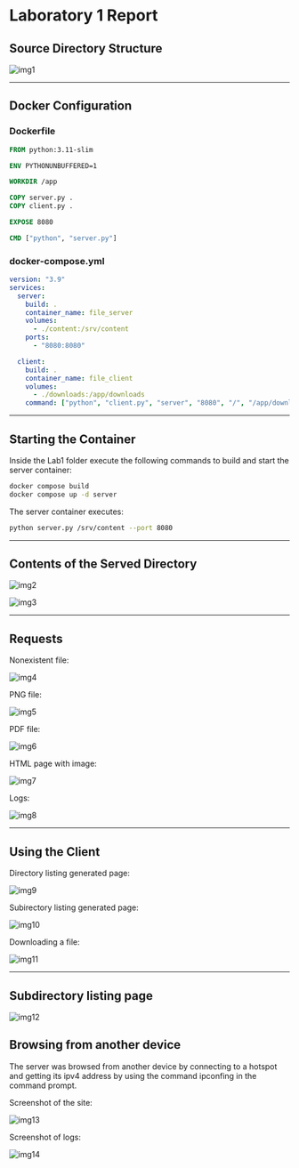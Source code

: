 # Laboratory 1 Report

## Source Directory Structure

![img1](/Lab1/screenshots/img1.png)

---

## Docker Configuration

### Dockerfile

```dockerfile
FROM python:3.11-slim

ENV PYTHONUNBUFFERED=1

WORKDIR /app

COPY server.py .
COPY client.py .

EXPOSE 8080

CMD ["python", "server.py"]
```

### docker-compose.yml

```yaml
version: "3.9"
services:
  server:
    build: .
    container_name: file_server
    volumes:
      - ./content:/srv/content
    ports:
      - "8080:8080"

  client:
    build: .
    container_name: file_client
    volumes:
      - ./downloads:/app/downloads
    command: ["python", "client.py", "server", "8080", "/", "/app/downloads"]
```

---

## Starting the Container

Inside the Lab1 folder execute the following commands to build and start the server container:

```bash
docker compose build
docker compose up -d server
```

The server container executes:

```bash
python server.py /srv/content --port 8080
```

---

## Contents of the Served Directory

![img2](/Lab1/screenshots/img2.png)

![img3](/Lab1/screenshots/img3.png)

---

## Requests

Nonexistent file:

![img4](/Lab1/screenshots/img4.png)

PNG file:

![img5](/Lab1/screenshots/img5.png)

PDF file:

![img6](/Lab1/screenshots/img6.png)

HTML page with image:

![img7](/Lab1/screenshots/img7.png)

Logs:

![img8](/Lab1/screenshots/img8.png)

---

## Using the Client

Directory listing generated page:

![img9](/Lab1/screenshots/img9.png)

Subirectory listing generated page:

![img10](/Lab1/screenshots/img10.png)

Downloading a file:

![img11](/Lab1/screenshots/img11.png)

---

##  Subdirectory listing page

![img12](/Lab1/screenshots/img12.png)

##  Browsing from another device

The server was browsed from another device by connecting to a hotspot and getting its ipv4 address by using the command ipconfing in the command prompt. 

Screenshot of the site:

![img13](/Lab1/screenshots/img13.jpg)

Screenshot of logs:

![img14](/Lab1/screenshots/img14.png)